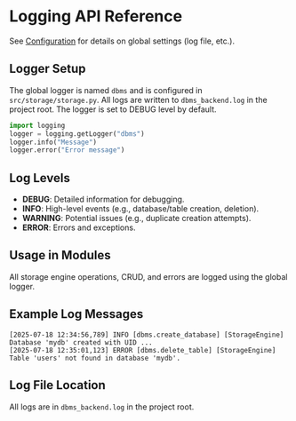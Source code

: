 # Logging API Reference

See [Configuration](../configuration.md) for details on global settings (log file, etc.).

## Logger Setup

The global logger is named `dbms` and is configured in `src/storage/storage.py`.
All logs are written to `dbms_backend.log` in the project root.
The logger is set to DEBUG level by default.

```python
import logging
logger = logging.getLogger("dbms")
logger.info("Message")
logger.error("Error message")
```

## Log Levels

- **DEBUG**: Detailed information for debugging.
- **INFO**: High-level events (e.g., database/table creation, deletion).
- **WARNING**: Potential issues (e.g., duplicate creation attempts).
- **ERROR**: Errors and exceptions.

## Usage in Modules

All storage engine operations, CRUD, and errors are logged using the global logger.

## Example Log Messages

```
[2025-07-18 12:34:56,789] INFO [dbms.create_database] [StorageEngine] Database 'mydb' created with UID ...
[2025-07-18 12:35:01,123] ERROR [dbms.delete_table] [StorageEngine] Table 'users' not found in database 'mydb'.
```

## Log File Location

All logs are in `dbms_backend.log` in the project root.

